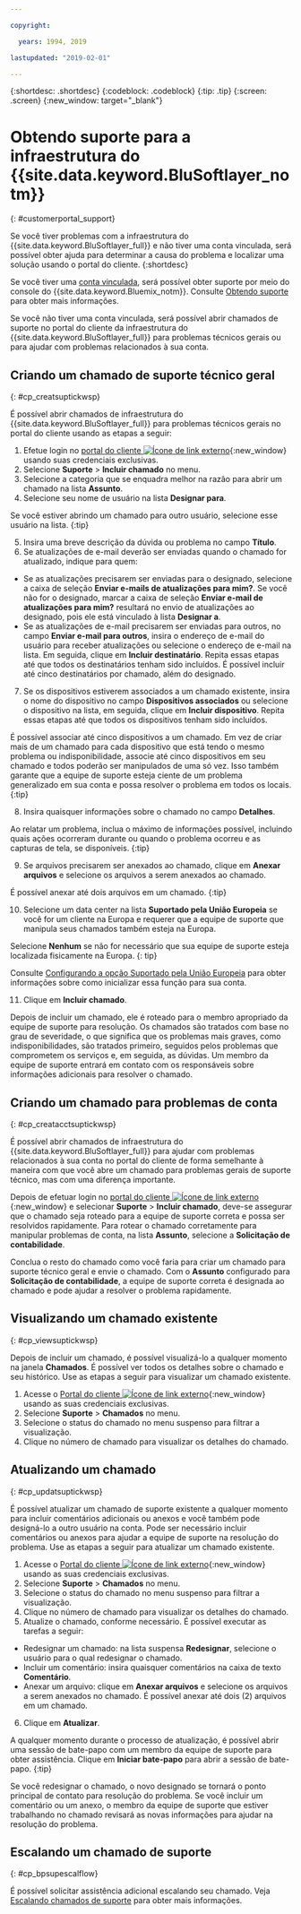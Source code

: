 ```yaml
---

copyright:

  years: 1994, 2019

lastupdated: "2019-02-01"

---
```


{:shortdesc: .shortdesc}
{:codeblock: .codeblock}
{:tip: .tip}
{:screen: .screen}
{:new_window: target="_blank"}


# Obtendo suporte para a infraestrutura do {{site.data.keyword.BluSoftlayer_notm}}
{: #customerportal_support}

Se você tiver problemas com a infraestrutura do {{site.data.keyword.BluSoftlayer_full}} e não tiver uma conta vinculada, será possível obter ajuda para determinar a causa do problema e localizar uma solução usando o portal do cliente.
{:shortdesc}

Se você tiver uma [conta vinculada](/docs/account/softlayerlink.html#link_user_accounts), será possível obter suporte por meio do console do {{site.data.keyword.Bluemix_notm}}. Consulte [Obtendo suporte](/docs/get-support/howtogetsupport.html) para obter mais informações.

Se você não tiver uma conta vinculada, será possível abrir chamados de suporte no portal do cliente da infraestrutura do {{site.data.keyword.BluSoftlayer_full}} para problemas técnicos gerais ou para ajudar com problemas relacionados à sua conta.

## Criando um chamado de suporte técnico geral
{: #cp_creatsuptickwsp}

É possível abrir chamados de infraestrutura do {{site.data.keyword.BluSoftlayer_full}} para problemas técnicos gerais no portal do cliente usando as etapas a seguir:

1. Efetue login no [portal do cliente ![Ícone de link externo](../icons/launch-glyph.svg)](https://control.softlayer.com/){:new_window} usando suas credenciais exclusivas.
2. Selecione **Suporte** > **Incluir chamado** no menu.
3. Selecione a categoria que se enquadra melhor na razão para abrir um chamado na lista **Assunto**.
4. Selecione seu nome de usuário na lista **Designar para**.<br/>

  Se você estiver abrindo um chamado para outro usuário, selecione esse usuário na lista.
  {:tip}

5. Insira uma breve descrição da dúvida ou problema no campo **Título**.
6. Se atualizações de e-mail deverão ser enviadas quando o chamado for atualizado, indique para quem:
  * Se as atualizações precisarem ser enviadas para o designado, selecione a caixa de seleção **Enviar e-mails de atualizações para mim?**. Se você não for o designado, marcar a caixa de seleção **Enviar e-mail de atualizações para mim?** resultará no envio de atualizações ao designado, pois ele está vinculado à lista **Designar a**.
  * Se as atualizações de e-mail precisarem ser enviadas para outros, no campo **Enviar e-mail para outros**, insira o endereço de e-mail do usuário para receber atualizações ou selecione o endereço de e-mail na lista. Em seguida, clique em **Incluir destinatário**. Repita essas etapas até que todos os destinatários tenham sido incluídos. É possível incluir até cinco destinatários por chamado, além do designado.
7. Se os dispositivos estiverem associados a um chamado existente, insira o nome do dispositivo no campo **Dispositivos associados** ou selecione o dispositivo na lista, em seguida, clique em **Incluir dispositivo**. Repita essas etapas até que todos os dispositivos tenham sido incluídos.

  É possível associar até cinco dispositivos a um chamado. Em vez de criar mais de um chamado para cada dispositivo que está tendo o mesmo problema ou indisponibilidade, associe até cinco dispositivos em seu chamado e todos poderão ser manipulados de uma só vez. Isso também garante que a equipe de suporte esteja ciente de um problema generalizado em sua conta e possa resolver o problema em todos os locais.
  {:tip}

8. Insira quaisquer informações sobre o chamado no campo **Detalhes**.

  Ao relatar um problema, inclua o máximo de informações possível, incluindo quais ações ocorreram durante ou quando o problema ocorreu e as capturas de tela, se disponíveis.
  {:tip}

9. Se arquivos precisarem ser anexados ao chamado, clique em **Anexar arquivos** e selecione os arquivos a serem anexados ao chamado.

  É possível anexar até dois arquivos em um chamado.
  {:tip}

10. Selecione um data center na lista **Suportado pela União Europeia** se você for um cliente na Europa e requerer que a equipe de suporte que manipula seus chamados também esteja na Europa.

  Selecione **Nenhum** se não for necessário que sua equipe de suporte esteja localizada fisicamente na Europa.
  {: tip}

  Consulte [Configurando a opção Suportado pela União Europeia](/docs/customer-portal/cpmanuserprof.html#cp_seteusupported) para obter informações sobre como inicializar essa função para sua conta.

11. Clique em **Incluir chamado**.

Depois de incluir um chamado, ele é roteado para o membro apropriado da equipe de suporte para resolução. Os chamados são tratados com base no grau de severidade, o que significa que os problemas mais graves, como indisponibilidades, são tratados primeiro, seguidos pelos problemas que comprometem os serviços e, em seguida, as dúvidas. Um membro da equipe de suporte entrará em contato com os responsáveis sobre informações adicionais para resolver o chamado.

## Criando um chamado para problemas de conta
{: #cp_creatacctsuptickwsp}

É possível abrir chamados de infraestrutura do {{site.data.keyword.BluSoftlayer_full}} para ajudar com problemas relacionados à sua conta no portal do cliente de forma semelhante à maneira com que você abre um chamado para problemas gerais de suporte técnico, mas com uma diferença importante.  

Depois de efetuar login no [portal do cliente ![Ícone de link externo](../icons/launch-glyph.svg)](https://control.softlayer.com/){:new_window} e selecionar **Suporte** > **Incluir chamado**, deve-se assegurar que o chamado seja roteado para a equipe de suporte correta e possa ser resolvidos rapidamente. Para rotear o chamado corretamente para manipular problemas de conta, na lista **Assunto**, selecione a **Solicitação de contabilidade**.

Conclua o resto do chamado como você faria para criar um chamado para suporte técnico geral e envie o chamado. Com o **Assunto** configurado para **Solicitação de contabilidade**, a equipe de suporte correta é designada ao chamado e pode ajudar a resolver o problema rapidamente.

## Visualizando um chamado existente
{: #cp_viewsuptickwsp}

Depois de incluir um chamado, é possível visualizá-lo a qualquer momento na janela **Chamados**. É possível ver todos os detalhes sobre o chamado e seu histórico. Use as etapas a seguir para visualizar um chamado existente.

1. Acesse o [Portal do cliente ![Ícone de link externo](../icons/launch-glyph.svg)](https://control.softlayer.com/){:new_window} usando as suas credenciais exclusivas.
2. Selecione **Suporte** > **Chamados** no menu.
3. Selecione o status do chamado no menu suspenso para filtrar a visualização.
4. Clique no número de chamado para visualizar os detalhes do chamado.

## Atualizando um chamado
{: #cp_updatsuptickwsp}

É possível atualizar um chamado de suporte existente a qualquer momento para incluir comentários adicionais ou anexos e você também pode designá-lo a outro usuário na conta. Pode ser necessário incluir comentários ou anexos para ajudar a equipe de suporte na resolução do problema. Use as etapas a seguir para atualizar um chamado existente.

1. Acesse o [Portal do cliente ![Ícone de link externo](../icons/launch-glyph.svg)](https://control.softlayer.com/){:new_window} usando as suas credenciais exclusivas.
2. Selecione **Suporte** > **Chamados** no menu.
3. Selecione o status do chamado no menu suspenso para filtrar a visualização.
4. Clique no número de chamado para visualizar os detalhes do chamado.
5. Atualize o chamado, conforme necessário. É possível executar as tarefas a seguir:
  * Redesignar um chamado: na lista suspensa **Redesignar**, selecione o usuário para o qual redesignar o chamado.   
  * Incluir um comentário: insira quaisquer comentários na caixa de texto **Comentário**.
  * Anexar um arquivo: clique em **Anexar arquivos** e selecione os arquivos a serem anexados no chamado. É possível anexar até dois (2) arquivos em um chamado.
6. Clique em **Atualizar**.

  A qualquer momento durante o processo de atualização, é possível abrir uma sessão de bate-papo com um membro da equipe de suporte para obter assistência. Clique em **Iniciar bate-papo** para abrir a sessão de bate-papo.
  {:tip}

Se você redesignar o chamado, o novo designado se tornará o ponto principal de contato para resolução do problema. Se você incluir um comentário ou um anexo, o membro da equipe de suporte que estiver trabalhando no chamado revisará as novas informações para ajudar na resolução do problema.

## Escalando um chamado de suporte
{: #cp_bpsupescalflow}

É possível solicitar assistência adicional escalando seu chamado. Veja [Escalando chamados de suporte](/docs/get-support/quicktickresp.html#escalation) para obter mais informações.
